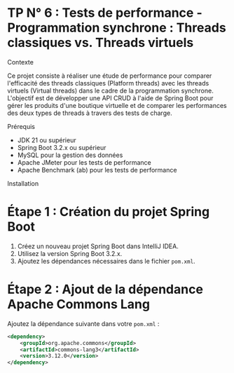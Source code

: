 # TP N° 6 : Tests de performance - Programmation synchrone : Threads classiques vs. Threads virtuels

 Contexte

Ce projet consiste à réaliser une étude de performance pour comparer l'efficacité des threads classiques (Platform threads) avec les threads virtuels (Virtual threads) dans le cadre de la programmation synchrone. L'objectif est de développer une API CRUD à l'aide de Spring Boot pour gérer les produits d'une boutique virtuelle et de comparer les performances des deux types de threads à travers des tests de charge.

 Prérequis

- JDK 21 ou supérieur
- Spring Boot 3.2.x ou supérieur
- MySQL pour la gestion des données
- Apache JMeter pour les tests de performance
- Apache Benchmark (ab) pour les tests de performance

 Installation

# Étape 1 : Création du projet Spring Boot

1. Créez un nouveau projet Spring Boot dans IntelliJ IDEA.
2. Utilisez la version Spring Boot 3.2.x.
3. Ajoutez les dépendances nécessaires dans le fichier `pom.xml`.

# Étape 2 : Ajout de la dépendance Apache Commons Lang

Ajoutez la dépendance suivante dans votre `pom.xml` :

```xml
<dependency>
    <groupId>org.apache.commons</groupId>
    <artifactId>commons-lang3</artifactId>
    <version>3.12.0</version>
</dependency>
